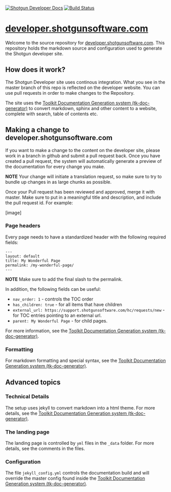 [![Shotgun Developer Docs](https://img.shields.io/badge/Shotgun-Developer%20docs-blue.svg)](http://developer.shotgunsoftware.com/developer-beta/)
[![Build Status](https://secure.travis-ci.org/shotgunsoftware/developer-beta.svg?branch=master)](http://travis-ci.org/shotgunsoftware/developer-beta)



# [developer.shotgunsoftware.com](http://developer.shotgunsoftware.com/developer-beta)

Welcome to the source repository for [developer.shotgunsoftware.com](http://developer.shotgunsoftware.com/developer-beta). This repository holds the markdown source and configuration used to generate the Shotgun developer site.

## How does it work?

The Shotgun Developer site uses continous integration. What you see in the master branch of this repo is
reflected on the developer website. You can use pull requests in order to make changes to the Repository.

The site uses the [Toolkit Documentation Generation system (tk-doc-generator)](https://github.com/shotgunsoftware/tk-doc-generator) to convert markdown, sphinx and other content to a website, complete with search, table of contents etc.

## Making a change to developer.shotgunsoftware.com

If you want to make a change to the content on the developer site, please work in a branch in github
and submit a pull request back. Once you have created a pull request, the system will automatically
generate a preview of the documentation for every change you make.

**NOTE** Your change will initiate a translation request, so make sure to try to bundle up changes 
in as large chunks as possible.

Once your Pull request has been reviewed and approved, merge it with master. Make sure to 
put in a meaningful title and description, and include the pull request id. For example:

[image]


### Page headers

Every page needs to have a standardized header with the following required fields:

```
---
layout: default
title: My Wonderful Page
permalink: /my-wonderful-page/
---
```

**NOTE** Make sure to add the final slash to the permalink. 

In addition, the following fields can be useful:

- `nav_order: 1` - controls the TOC order
- `has_children: true` - for all items that have children
- `external_url: https://support.shotgunsoftware.com/hc/requests/new` - for TOC entries pointing to an external url.
- `parent: My Wonderful Page` - for child pages.

For more information, see the [Toolkit Documentation Generation system (tk-doc-generator)](https://github.com/shotgunsoftware/tk-doc-generator).

### Formatting

For markdown formatting and special syntax, see the [Toolkit Documentation Generation system (tk-doc-generator)](https://github.com/shotgunsoftware/tk-doc-generator).


## Advanced topics

### Technical Details

The setup uses jekyll to convert markdown into a html theme. For more details, see the [Toolkit Documentation Generation system (tk-doc-generator)](https://github.com/shotgunsoftware/tk-doc-generator).

### The landing page

The landing page is controlled by `yml` files in the `_data` folder. For more details, see the comments 
in the files.

### Configuration

The file `jekyll_config.yml` controls the documentation build and will override the master config found inside
the [Toolkit Documentation Generation system (tk-doc-generator)](https://github.com/shotgunsoftware/tk-doc-generator).



